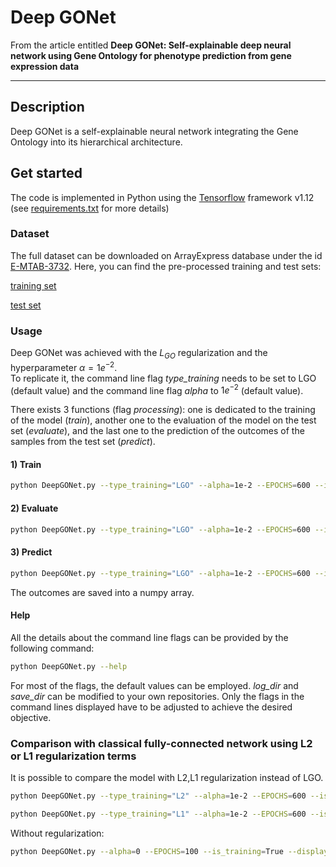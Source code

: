 # Deep GONet

From the article entitled **Deep GONet: Self-explainable deep neural network using Gene Ontology for phenotype prediction from gene expression data** 

---

## Description

Deep GONet is a self-explainable neural network integrating the Gene Ontology into its hierarchical architecture.

## Get started

The code is implemented in Python using the [Tensorflow](https://www.tensorflow.org/) framework v1.12 (see [requirements.txt](https://forge.ibisc.univ-evry.fr/vbourgeais/DeepGONet/blob/master/requirements.txt) for more details)

### Dataset

The full dataset can be downloaded on ArrayExpress database under the id [E-MTAB-3732](https://www.ebi.ac.uk/arrayexpress/experiments/E-MTAB-3732/). Here, you can find the pre-processed training and test sets:

[training set](https://entrepot.ibisc.univ-evry.fr/f/5b57ab5a69de4f6ab26b/?dl=1)

[test set](https://entrepot.ibisc.univ-evry.fr/f/057f1ffa0e6c4aab9bee/?dl=1) 

### Usage

Deep GONet was achieved with the $L_{GO}$ regularization and the hyperparameter $\alpha=1e^{-2}$.  
To replicate it, the command line flag *type_training* needs to be set to LGO (default value) and the command line flag *alpha* to $1e^{-2}$ (default value).  

There exists 3 functions (flag *processing*): one is dedicated to the training of the model (*train*), another one to the evaluation of the model on the test set (*evaluate*), and the last one to the prediction of the outcomes of the samples from the test set (*predict*).

#### 1) Train


```bash
python DeepGONet.py --type_training="LGO" --alpha=1e-2 --EPOCHS=600 --is_training=True --display_step=10 --save=True --processing="train"
```

#### 2) Evaluate


```bash
python DeepGONet.py --type_training="LGO" --alpha=1e-2 --EPOCHS=600 --is_training=False --restore=True --processing="evaluate"
```

#### 3) Predict


```bash
python DeepGONet.py --type_training="LGO" --alpha=1e-2 --EPOCHS=600 --is_training=False --restore=True --processing="predict"
```

The outcomes are saved into a numpy array.

#### Help

All the details about the command line flags can be provided by the following command:


```bash
python DeepGONet.py --help
```

For most of the flags, the default values can be employed. *log_dir* and *save_dir* can be modified to your own repositories. Only the flags in the command lines displayed have to be adjusted to achieve the desired objective.

### Comparison with classical fully-connected network using L2 or L1 regularization terms

It is possible to compare the model with L2,L1 regularization instead of LGO.


```bash
python DeepGONet.py --type_training="L2" --alpha=1e-2 --EPOCHS=600 --is_training=True --display_step=10 --save=True --processing="train"
```


```bash
python DeepGONet.py --type_training="L1" --alpha=1e-2 --EPOCHS=600 --is_training=True --display_step=10 --save=True --processing="train"
```

Without regularization:


```bash
python DeepGONet.py --alpha=0 --EPOCHS=100 --is_training=True --display_step=5 --save=True --processing="train"
```
